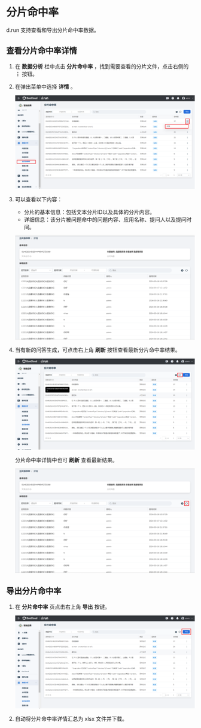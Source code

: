 # 分片命中率

d.run 支持查看和导出分片命中率数据。

## 查看分片命中率详情

1. 在 **数据分析** 栏中点击 **分片命中率** ，找到需要查看的分片文件，点击右侧的 **⋮** 按钮。

2. 在弹出菜单中选择 **详情** 。

    ![选择详情](images/shard-hit-ratio.png)

3. 可以查看以下内容：

    - 分片的基本信息：包括文本分片ID以及具体的分片内容。
    - 详细信息：该分片被问题命中的问题内容、应用名称、提问人以及提问时间。

    ![查看详情](images/shard-hit-ratio-detail.png)

4. 当有新的问答生成，可点击右上角 **刷新** 按钮查看最新分片命中率结果。

    ![刷新](images/refresh-shard-hit-ratio-1.png)

    分片命中率详情中也可 **刷新** 查看最新结果。

    ![刷新结果](images/refresh-shard-hit-ratio-2.png)

## 导出分片命中率

1. 在 **分片命中率** 页点击右上角 **导出** 按键。

    ![导出](images/export-shard-hit-ratio.png)

2. 自动将分片命中率详情汇总为 xlsx 文件并下载。
